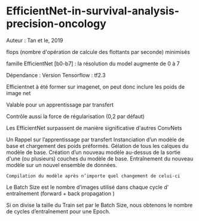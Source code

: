 # EfficientNet-in-survival-analysis-precision-oncology

Auteur : Tan et le, 2019

flops (nombre  d'opération de calcule des flottants par seconde) minimisés 

famille EfficientNet [b0-b7] : la résolution du model augmente de 0 à 7

Dépendance : Version Tensorflow : tf2.3

Efficientnet à été former sur imagenet, on peut donc inclure les poids de image net 

Valable pour un apprentissage par transfert 

Contrôle aussi la force de régularisation (0,2 par défaut)

Les EfficientNet surpassent de manière significative d'autres ConvNets



Un Rappel sur l’apprentissage par transfert
    Instanciation d’un modèle de base et chargement des poids préformés. 
    Gélation de tous les calques du modèle de base. 
    Création d’un nouveau modèle au-dessus de la sortie d'une (ou plusieurs) couches du modèle de base. 
    Entraînement du nouveau modèle sur un nouvel ensemble de données. 

    Compilation du modèle après n’importe quel changement de celui-ci 

Le Batch Size est le nombre d’images utilisé dans chaque cycle d’ entraînement (forward + back propagation )

Si on divise la taille du Train set par le Batch Size, nous obtenons le nombre de cycles d’entraînement pour une Epoch.

